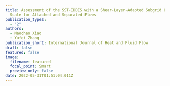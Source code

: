 ```yaml
---
title: Assessment of the SST-IDDES with a Shear-Layer-Adapted Subgrid Length
  Scale for Attached and Separated Flows
publication_types:
  - "2"
authors:
  - Maochao Xiao
  - Yufei Zhang
publication_short: International Journal of Heat and Fluid Flow
draft: false
featured: false
image:
  filename: featured
  focal_point: Smart
  preview_only: false
date: 2022-05-31T01:51:04.011Z
---
```

